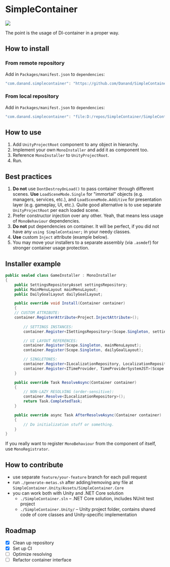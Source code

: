 # SimpleContainer
![](https://github.com/danand/SimpleContainer/workflows/Build%20and%20test/badge.svg)

The point is the usage of DI-container in a proper way.

## How to install

### From remote repository
Add in `Packages/manifest.json` to `dependencies`:
```javascript
"com.danand.simplecontainer": "https://github.com/Danand/SimpleContainer.git#0.6.9-package-unity"
```

### From local repository
Add in `Packages/manifest.json` to `dependencies`:
```javascript
"com.danand.simplecontainer": "file:D:/repos/SimpleContainer/SimpleContainer.Unity/Assets"
```

## How to use
1. Add `UnityProjectRoot` component to any object in hierarchy.
2. Implement your own `MonoInstaller` and add it as component too.
3. Reference `MonoInstaller` to `UnityProjectRoot`.
4. Run.

## Best practices
1. **Do not** use `DontDestroyOnLoad()` to pass container through different scenes. **Use** `LoadSceneMode.Single` for "immortal" objects (e.g. managers, services, etc.), and `LoadSceneMode.Additive` for presentation layer (e.g. gameplay, UI, etc.). Quite good alternative is to use separate `UnityProjectRoot` per each loaded scene.
2. Prefer constructor injection over any other. Yeah, that means less usage of `MonoBehaviour` dependencies.
3. **Do not** put dependencies on container. It will be perfect, if you did not have any `using SimpleContainer;` in your needy classes.
4. **Use** custom `Inject` attribute (example below).
5. You may move your installers to a separate assembly (via `.asmdef`) for stronger container usage protection.

## Installer example
```csharp
public sealed class GameInstaller : MonoInstaller
{
    public SettingsRepositoryAsset settingsRepository;
    public MainMenuLayout mainMenuLayout;
    public DailyGoalLayout dailyGoalLayout;

    public override void Install(Container container)
    {
	// CUSTOM ATTRIBUTE:
	container.RegisterAttribute<Project.InjectAttribute>();
	
        // SETTINGS INSTANCES:
        container.Register<ISettingsRepository>(Scope.Singleton, settingsRepository);

        // UI LAYOUT REFERENCES:
        container.Register(Scope.Singleton, mainMenuLayout);
        container.Register(Scope.Singleton, dailyGoalLayout);

        // SINGLETONES:
        container.Register<ILocalizationRepository, LocalizationRepositoryFromFile>(Scope.Singleton);
        container.Register<ITimeProvider, TimeProviderSystemJST>(Scope.Singleton);
    }

    public override Task ResolveAsync(Container container)
    {
        // NON-LAZY RESOLVING (order-sensitive):
        container.Resolve<ILocalizationRepository>();
        return Task.CompletedTask;
    }

    public override async Task AfterResolveAsync(Container container)
    {
        // Do initialization stuff or something.
    }
}
```
If you really want to register `MonoBehaviour` from the component of itself, use `MonoRegistrator`.

## How to contribute
* use separate `feature/your-feature` branch for each pull request
* run `./generate-metas.sh` after adding/removing any file at `SimpleContainer.Unity/Assets/SimpleContainer.Core`
* you can work both with Unity and .NET Core solution
  * `./SimpleContainer.sln` – .NET Core solution, includes NUnit test project
  * `./SimpleContainer.Unity/` – Unity project folder, contains shared code of core classes and Unity-specific implementation

## Roadmap
- [x] Clean up repository
- [x] Set up CI
- [ ] Optimize resolving
- [ ] Refactor container interface
